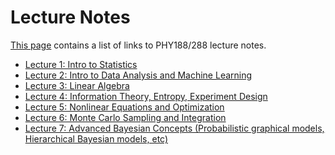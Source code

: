 Lecture Notes
=============

[This page](https://phy188-288-ucb.github.io/seljak-fall-2020/lectures/) contains a list of links to PHY188/288 lecture notes.

 - [Lecture 1: Intro to Statistics](
       https://raw.githubusercontent.com/phy188-288-ucb/seljak-fall-2020/master/lecture-notes/Lecture1_fall2020.pdf
    )
 - [Lecture 2: Intro to Data Analysis and Machine Learning](
       https://raw.githubusercontent.com/phy188-288-ucb/seljak-fall-2020/master/lecture-notes/Lecture2_fall2020.pdf
    )
 - [Lecture 3: Linear Algebra](
       https://raw.githubusercontent.com/phy188-288-ucb/seljak-fall-2020/master/lecture-notes/Lecture3_fall2020.pdf
    )
 - [Lecture 4: Information Theory, Entropy, Experiment Design](
       https://raw.githubusercontent.com/phy188-288-ucb/seljak-fall-2020/master/lecture-notes/Lecture4_fall2020.pdf
    )
 - [Lecture 5: Nonlinear Equations and Optimization](
       https://raw.githubusercontent.com/phy188-288-ucb/seljak-fall-2020/master/lecture-notes/Lecture5_fall2020.pdf
    ) 
 - [Lecture 6: Monte Carlo Sampling and Integration](
       https://raw.githubusercontent.com/phy188-288-ucb/seljak-fall-2020/master/lecture-notes/Lecture6_fall2020.pdf
    )   
 - [Lecture 7: Advanced Bayesian Concepts (Probabilistic graphical models, Hierarchical Bayesian models, etc)](
       https://raw.githubusercontent.com/phy188-288-ucb/seljak-fall-2020/master/lecture-notes/Lecture7_fall2020.pdf
    )
    
<!-- 
 - [Lecture 4: Linear Algebra](
       https://raw.githubusercontent.com/phy188-288-ucb/seljak-fall-2019/master/lecture-notes/Lecture4_new.pdf
    )
 - [Lecture 5: Information Theory, Entropy, Experiment Design](
       https://raw.githubusercontent.com/phy188-288-ucb/seljak-fall-2019/master/lecture-notes/Lecture5_new.pdf
    )
 - [Lecture 6: Nonlinear Equations and Optimization](
       https://raw.githubusercontent.com/phy188-288-ucb/seljak-fall-2019/master/lecture-notes/Lecture6_new.pdf
    )
 - [Lecture 7: Monte Carlo Sampling and Integration](
       https://raw.githubusercontent.com/phy188-288-ucb/seljak-fall-2019/master/lecture-notes/Lecture7_new.pdf
    )
 - [Lecture 8: Advanced Bayesian Concepts (Probabilistic graphical models, Hierarchical Bayesian models, etc)](
       https://raw.githubusercontent.com/phy188-288-ucb/seljak-fall-2019/master/lecture-notes/Lecture8_new.pdf
    )
 - [Lecture 9: Distributional Approximations](
       https://raw.githubusercontent.com/phy188-288-ucb/seljak-fall-2019/master/lecture-notes/Lecture9_new.pdf
    )
 - [Lecture 10: Best Practices of Statistical Analysis](
       https://raw.githubusercontent.com/phy188-288-ucb/seljak-fall-2019/master/lecture-notes/Lecture10_new.pdf
    )
 - [Lecture 11: From Interpolation to Regressions to Gaussian Processes](
       https://raw.githubusercontent.com/phy188-288-ucb/seljak-fall-2019/master/lecture-notes/Lecture11_new.pdf
    )
 - [Lecture 12: Fourier Methods](
       https://raw.githubusercontent.com/phy188-288-ucb/seljak-fall-2019/master/lecture-notes/Lecture12_new.pdf
    )
 - [Lecture 13: Classification](
       https://raw.githubusercontent.com/phy188-288-ucb/seljak-fall-2019/master/lecture-notes/Lecture13_new.pdf
    )
 - [Lecture 14: Neural Networks, Deep Networks, Convolutional Nets, etc](
       https://raw.githubusercontent.com/phy188-288-ucb/seljak-fall-2019/master/lecture-notes/Lecture14_new.pdf
    )

<!-- - [Lecture Notes Aug 24, 2017](
       https://raw.githubusercontent.com/bccp/seljak-phy151-fall-2017/master/lecture-notes/lecture-1.pdf)-->


<!-- A full list can be found at on [github](https://github.com/phy188-288-ucb/seljak-fall-2019/tree/master/lecture-notes/)

